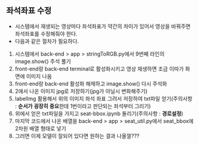 ## 좌석좌표 수정
- 시스템에서 재생되는 영상마다 좌석좌표가 약간의 차이가 있어서 영상을 바꿔주면 좌석좌표를 수정해줘야 한다.
- 다음과 같은 절차가 필요하다.
1. 시스템에서 back-end > app > stringToRGB.py에서 9번째 라인의 image.show() 주석 풀기
2. front-end랑 back-end terminal로 활성화시키고 영상 재생하면 조금 이따가 화면에 이미지 나옴
3. front-end랑 back-end 활성화 해제하고 image.show() 다시 주석화
4. 2에서 나온 이미지 jpg로 저장하기(jpg가 아닐시 변화해주기)
5. labelImg 활용해서 위의 이미지 좌석 좌표 그려서 저장하여 txt파일 얻기(주의사항 : **순서가 굉장히 중요**한데 1번이라고 판단되는 좌석부터 그리기)
6. 위에서 얻은 txt파일을 가지고 seat-bbox.ipynb 돌리기(주의사항 : **경로설정**)
7. 마지막 코드에서 나온 배열을 back-end > app > seat_util.py에서 seat_bbox에 2차원 배열 형태로 넣기
8. 그러면 이제 모델이 잘되어 있다면 원하는 결과 나올껄???
